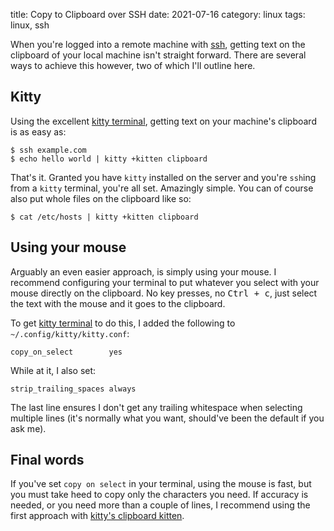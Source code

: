 title: Copy to Clipboard over SSH
date: 2021-07-16
category: linux
tags: linux, ssh

When you're logged into a remote machine with
[ssh](https://www.ssh.com/academy/ssh/protocol), getting text on the
clipboard of your local machine isn't straight forward. There are
several ways to achieve this however, two of which I'll outline here.

## Kitty

Using the excellent [kitty
terminal](https://sw.kovidgoyal.net/kitty/), getting text on your
machine's clipboard is as easy as:

```text
$ ssh example.com
$ echo hello world | kitty +kitten clipboard
```

That's it. Granted you have `kitty` installed on the server and you're
`ssh`ing from a `kitty` terminal, you're all set. Amazingly
simple. You can of course also put whole files on the clipboard like
so:

```text
$ cat /etc/hosts | kitty +kitten clipboard
```

## Using your mouse

Arguably an even easier approach, is simply using your mouse. I
recommend configuring your terminal to put whatever you select with
your mouse directly on the clipboard. No key presses, no <kbd>Ctrl +
c</kbd>, just select the text with the mouse and it goes to the
clipboard.

To get [kitty terminal](https://sw.kovidgoyal.net/kitty/) to do this,
I added the following to `~/.config/kitty/kitty.conf`:

```text
copy_on_select        yes
```

While at it, I also set:
```text
strip_trailing_spaces always
```

The last line ensures I don't get any trailing whitespace when
selecting multiple lines (it's normally what you want, should've been
the default if you ask me).

## Final words

If you've set `copy on select` in your terminal, using the mouse is
fast, but you must take heed to copy only the characters you need. If
accuracy is needed, or you need more than a couple of lines, I
recommend using the first approach with [kitty's clipboard
kitten](https://sw.kovidgoyal.net/kitty/kittens/clipboard.html).
